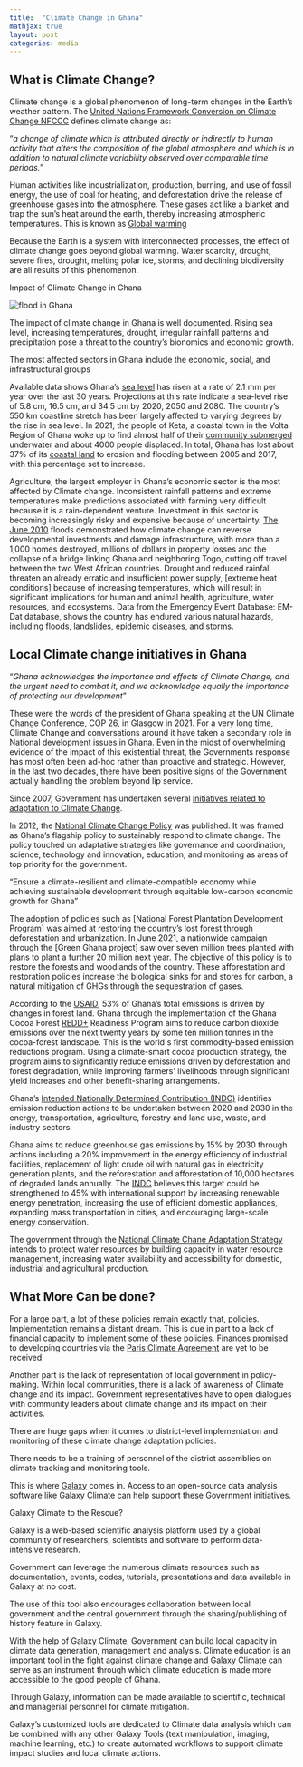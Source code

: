 ```yaml
---
title:  "Climate Change in Ghana"
mathjax: true
layout: post
categories: media
---
```


## What is Climate Change?

Climate change is a global phenomenon of long-term changes in the Earth’s weather pattern.
The [United Nations Framework Conversion on Climate Change NFCCC](https://unfccc.int/climate-action/introduction-climate-action) defines climate change as:
 
“*a change of climate which is attributed directly or indirectly to human activity 
that alters the composition of the global atmosphere and which is in addition to 
natural climate variability observed over comparable time periods.*”

Human activities like industrialization, production, burning, and use of fossil energy, the use of coal for heating, and deforestation drive the release of greenhouse gases into the atmosphere. These gases act like a blanket and trap the sun’s heat around the earth, thereby increasing atmospheric temperatures. This is known as [Global warming]( https://www.nrdc.org/stories/global-warming-101)

Because the Earth is a system with interconnected processes, the effect of climate change goes beyond global warming. Water scarcity, drought, severe fires, drought, melting polar ice, storms, and declining biodiversity are all results of this phenomenon.

Impact of Climate Change in Ghana

![flood in Ghana]( https://ocdn.eu/images/pulscms/YmQ7MDA_/9204c351f37a15ab8219497afdd01e19.jpg)

The impact of climate change in Ghana is well documented. 
Rising sea level, increasing temperatures, drought, irregular rainfall patterns and precipitation pose a threat to the country’s bionomics and economic growth.

The most affected sectors in Ghana include the economic, social, and infrastructural groups
 
Available data shows Ghana’s [sea level]( https://en.wikipedia.org/wiki/Sea_level_rise) has risen at a rate of 2.1 mm per year over the last 30 years. Projections at this rate indicate a sea-level rise of 5.8 cm, 16.5 cm, and 34.5 cm by 2020, 2050 and 2080.
The country’s 550 km coastline stretch has been largely affected to varying degrees by the rise in sea level.
In 2021, the people of Keta, a coastal town in the Volta Region of Ghana woke up to find almost half of their [community submerged]( https://www.france24.com/en/live-news/20211110-almost-4-000-people-displaced-by-tidal-surge-in-ghana) underwater and about 4000 people displaced.
In total, Ghana has lost about 37% of its [coastal land]( https://en.unesco.org/courier/2021-1/ghanas-coastline-swallowed-sea) to erosion and flooding between 2005 and 2017, with this percentage set to increase.

Agriculture, the largest employer in Ghana’s economic sector is the most affected by Climate change. Inconsistent rainfall patterns and extreme temperatures make predictions associated with farming very difficult because it is a rain-dependent venture. Investment in this sector is becoming increasingly risky and expensive because of uncertainty.
[The June 2010]( https://reliefweb.int/report/ghana/consolidated-report-flood-situation-southern-ghana-june-2010-floods) floods demonstrated how climate change can reverse developmental investments and damage infrastructure, with more than a 1,000 homes destroyed, millions of dollars in property losses and the collapse of a bridge linking Ghana and neighboring Togo, cutting off travel between the two West African countries. 
Drought and reduced rainfall threaten an already erratic and insufficient power supply, [extreme heat conditions] because of increasing temperatures, which will result in significant implications for human and animal health, agriculture, water resources, and ecosystems.
Data from the Emergency Event Database: EM-Dat database, shows the country has endured various natural hazards, including floods, landslides, epidemic diseases, and storms.



## Local Climate change initiatives in Ghana

“*Ghana acknowledges the importance and effects of Climate Change, and the urgent need to combat it, 
and we acknowledge equally the importance of protecting our development*”

These were the words of the president of Ghana speaking at the UN Climate Change Conference, COP 26, in Glasgow in 2021.
For a very long time, Climate Change and conversations around it have taken a secondary role in National development issues in Ghana. 
Even in the midst of overwhelming evidence of the impact of this existential threat, the Governments response has most often been ad-hoc rather than proactive and strategic.
However, in the last two decades, there have been positive signs of the Government actually handling the problem beyond lip service.

Since 2007, Government has undertaken several [initiatives related to adaptation to Climate Change](https://cdkn.org/sites/default/files/files/Ghana-initiatives-mapping-climate-change-May2011.pdf).

In 2012, the [National Climate Change Policy]( https://www.un-page.org/files/public/ghanaclimatechangepolicy.pdf) was published. It was framed as Ghana’s flagship policy to sustainably respond to climate change. The policy touched on adaptative strategies like governance and coordination, science, technology and innovation, education, and monitoring as areas of top priority for the government.

“Ensure a climate-resilient and climate-compatible economy while achieving sustainable development through equitable low-carbon economic growth for Ghana”


The adoption of policies such as [National Forest Plantation Development Program] was aimed at restoring the country’s lost forest through deforestation and urbanization. 
In June 2021, a nationwide campaign through the [Green Ghana project] saw over seven million trees planted with plans to plant a further 20 million next year.
The objective of this policy is to restore the forests and woodlands of the country. These afforestation and restoration policies increase the biological sinks for and stores for carbon, a natural mitigation of GHGs through the sequestration of gases.

According to the [USAID]( https://www.climatelinks.org/sites/default/files/asset/document/GHG%20Emissions%20Factsheet%20Ghana_6-17-16_edited_rev08-18-2016.pdf), 53% of Ghana’s total emissions is driven by changes in forest land. 
Ghana through the implementation of the Ghana Cocoa Forest [REDD+]( https://www.fao.org/faolex/results/details/en/c/LEX-FAOC178876/)  Readiness Program aims to reduce carbon dioxide emissions over the next twenty years by some ten million tonnes in the cocoa-forest landscape.
This is the world's first commodity-based emission reductions program. Using a climate-smart cocoa production strategy, the program aims to significantly reduce emissions driven by deforestation and forest degradation, while improving farmers' livelihoods through significant yield increases and other benefit-sharing arrangements.


 
Ghana’s [Intended Nationally Determined Contribution (INDC)]( https://www4.unfccc.int/sites/submissions/indc/Submission%20Pages/submissions.aspx) identifies emission reduction actions to be undertaken between 2020 and 2030 in the energy, transportation, agriculture, forestry and land use, waste, and industry sectors.

Ghana aims to reduce greenhouse gas emissions by 15% by 2030 through actions including a 20% improvement in the energy efficiency of industrial facilities, replacement of light crude oil with natural gas in electricity generation plants, and the reforestation and afforestation of 10,000 hectares of degraded lands annually. The [INDC]() believes this target could be strengthened to 45% with international support by increasing renewable energy penetration, increasing the use of efficient domestic appliances, expanding mass transportation in cities, and encouraging large-scale energy conservation.

The government through the [National Climate Chane Adaptation Strategy](https://www.adaptation-undp.org/sites/default/files/downloads/ghana_national_climate_change_adaptation_strategy_nccas.pdf) intends to protect water resources by building capacity in water resource management, increasing water availability and accessibility for domestic, industrial and agricultural production.

## What More Can be done?

For a large part, a lot of these policies remain exactly that, policies. Implementation remains a distant dream.
This is due in part to a lack of financial capacity to implement some of these policies.
Finances promised to developing countries via the [Paris Climate Agreement]( https://www.un.org/en/climatechange/paris-agreement) are yet to be received.

Another part is the lack of representation of local government in policy-making. Within local communities, there is a lack of awareness of Climate change and its impact.
Government representatives have to open dialogues with community leaders about climate change and its impact on their activities.  

There are huge gaps when it comes to district-level implementation and monitoring of these climate change adaptation policies.

There needs to be a training of personnel of the district assemblies on climate tracking and monitoring tools. 

This is where [Galaxy]( https://galaxyproject.org/) comes in. Access to an open-source data analysis software like Galaxy Climate can help support these Government initiatives.

Galaxy Climate to the Rescue?

Galaxy is a web-based scientific analysis platform used by a global community of researchers, scientists and software to perform data-intensive research.

Government can leverage the numerous climate resources such as documentation, events, codes, tutorials, presentations and data available in Galaxy at no cost.

The use of this tool also encourages collaboration between local government and the central government through the sharing/publishing of history feature in Galaxy.

With the help of Galaxy Climate, Government can build local capacity in climate data generation, management and analysis. Climate education is an important tool in the fight against climate change and Galaxy Climate can serve as an instrument through which climate education is made more accessible to the good people of Ghana.

Through Galaxy, information can be made available to scientific, technical and managerial personnel for climate mitigation.

Galaxy’s customized tools are dedicated to Climate data analysis which can be combined with any other Galaxy Tools (text manipulation, imaging, machine learning, etc.) to create automated workflows to support climate impact studies and local climate actions.
